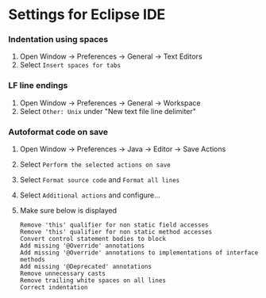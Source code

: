 # Settings for Eclipse IDE

### Indentation using spaces

1.  Open Window -> Preferences -> General -> Text Editors
2.  Select `Insert spaces for tabs`

### LF line endings

1.  Open Window -> Preferences -> General -> Workspace
2.  Select `Other: Unix` under "New text file line delimiter"

### Autoformat code on save

1.  Open Window -> Preferences -> Java -> Editor -> Save Actions
2.  Select `Perform the selected actions on save`
3.  Select `Format source code` and `Format all lines`
4.  Select `Additional actions` and configure...
5.  Make sure below is displayed

    ```
    Remove 'this' qualifier for non static field accesses
    Remove 'this' qualifier for non static method accesses
    Convert control statement bodies to block
    Add missing '@Override' annotations
    Add missing '@Override' annotations to implementations of interface methods
    Add missing '@Deprecated' annotations
    Remove unnecessary casts
    Remove trailing white spaces on all lines
    Correct indentation
    ```
